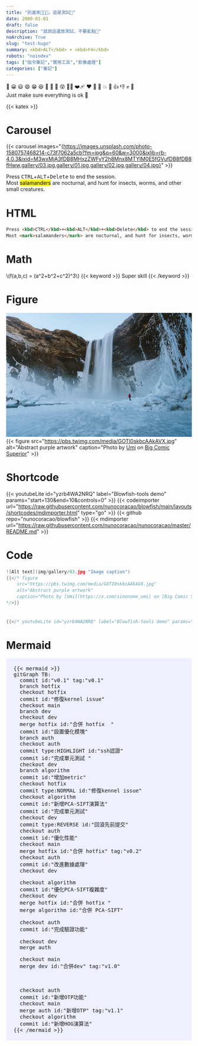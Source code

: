 ```yaml
---
title: "別進來💢💢💢，這是測試🥵"
date: 2000-01-01
draft: false
description: "就說這邊放測試，不要亂點🥵"
noArchive: True
slug: "test-hugo"
summary: <kbd>ALT</kbd> + <kbd>F4</kbd>
robots: "noindex"
tags: ["指令筆記","實用工具","影像處理"]
categories: ["筆記"]
---
```

:hear_no_evil: 😀 😃 😄 😁 😆 🥵 🥶 🥴 😵 😵‍💫 ❤️‍🩹 ❤ 🧡 💢 💥 🫵 👍 👎 ✊ 👊  
Just make sure everything is ok 👊

{{< katex >}}

# Carousel
{{< carousel images="{https://images.unsplash.com/photo-1580757468214-c73f7062a5cb?fm=jpg&q=60&w=3000&ixlib=rb-4.0.3&ixid=M3wxMjA3fDB8MHxzZWFyY2h8Mnx8MTYlM0E5fGVufDB8fDB8fHww,gallery/03.jpg,gallery/01.jpg,gallery/02.jpg,gallery/04.jpg}" >}}

Press <kbd>CTRL</kbd>+<kbd>ALT</kbd>+<kbd>Delete</kbd> to end the session.  
Most <mark>salamanders</mark> are nocturnal, and hunt for insects, worms, and other small creatures.

# HTML
```html
Press <kbd>CTRL</kbd>+<kbd>ALT</kbd>+<kbd>Delete</kbd> to end the session.
Most <mark>salamanders</mark> are nocturnal, and hunt for insects, worms, and other small creatures.
```

# Math
\\(f(a,b,c) = (a^2+b^2+c^2)^3\\)
{{< keyword >}} Super skill {{< /keyword >}}

# Figure
![Alt text](gallery/03.jpg "Image caption")
{{< figure
    src="https://pbs.twimg.com/media/GOTI0skbcAAkAVX.jpg"
    alt="Abstract purple artwork"
    caption="Photo by [Umi](https://x.com/sinonome_umi) on [Big Comic Superior](https://bigcomicbros.net/magazines/83422/)"
    >}}

# Shortcode
{{< youtubeLite id="yzrb4WA2NRQ" label="Blowfish-tools demo" params="start=130&end=10&controls=0" >}}
{{< codeimporter url="https://raw.githubusercontent.com/nunocoracao/blowfish/main/layouts/shortcodes/mdimporter.html" type="go" >}}
{{< github repo="nunocoracao/blowfish" >}}
{{< mdimporter url="https://raw.githubusercontent.com/nunocoracao/nunocoracao/master/README.md" >}}


# Code
```go
![Alt text](img/gallery/03.jpg "Image caption")
{{</* figure
    src="https://pbs.twimg.com/media/GOTI0skbcAAkAVX.jpg"
    alt="Abstract purple artwork"
    caption="Photo by [Umi](https://x.com/sinonome_umi) on [Big Comic Superior](https://bigcomicbros.net/magazines/83422/)"
*/>}}


{{</* youtubeLite id="yzrb4WA2NRQ" label="Blowfish-tools demo" params="start=130&end=10&controls=0" */>}}
```

# Mermaid
<pre style="background-color:#eeefff; padding: 20px">
{{< mermaid >}}
gitGraph TB:
  commit id:"v0.1" tag:"v0.1"
  branch hotfix
  checkout hotfix
  commit id:"修復kernel issue"
  checkout main
  branch dev
  checkout dev
  merge hotfix id:"合併 hotfix  "
  commit id:"設置優化模塊"
  branch auth
  checkout auth
  commit type:HIGHLIGHT id:"ssh認證"
  commit id:"完成單元測試 "
  checkout dev
  branch algorithm
  commit id:"增加metric"
  checkout hotfix
  commit type:NORMAL id:"修復kennel issue"
  checkout algorithm
  commit id:"新增PCA-SIFT演算法"
  commit id:"完成單元測試"
  checkout dev
  commit type:REVERSE id:"回滾先前提交"
  checkout auth
  commit id:"優化性能"
  checkout main
  merge hotfix id:"合併 hotfix" tag:"v0.2"
  checkout auth
  commit id:"改進數據處理"
  checkout dev
  
  checkout algorithm
  commit id:"優化PCA-SIFT複雜度"
  checkout dev
  merge hotfix id:"合併 hotfix "
  merge algorithm id:"合併 PCA-SIFT"

  checkout auth
  commit id:"完成驗證功能"
  
  checkout dev
  merge auth
  
  checkout main
  merge dev id:"合併dev" tag:"v1.0"



  checkout auth
  commit id:"新增OTP功能"
  checkout main
  merge auth id:"新增OTP" tag:"v1.1"
  checkout algorithm
  commit id:"新增HOG演算法"
{{< /mermaid >}}
</pre>
